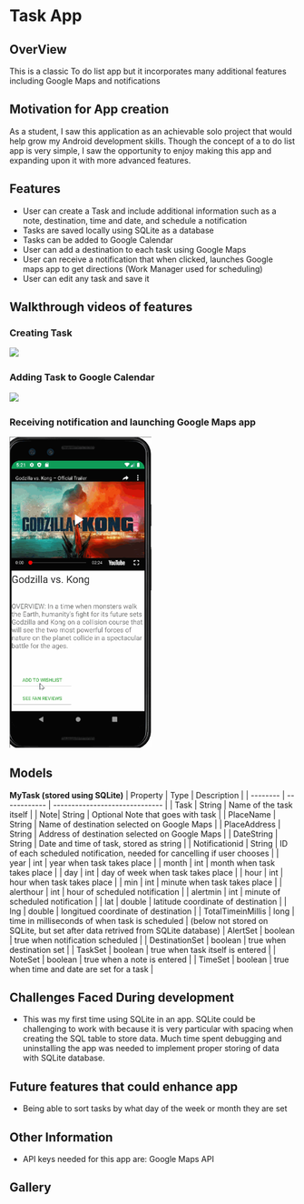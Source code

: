 # Task App

## OverView
This is a classic To do list app but it incorporates many additional features including Google Maps and notifications

## Motivation for App creation
As a student, I saw this application as an achievable solo project that would help grow my Android development skills. Though
the concept of a to do list app is very simple, I saw the opportunity to enjoy making this app and expanding upon it with
more advanced features.



## Features
- User can create a Task and include additional information such as a note, destination, time and date, and schedule a notification
- Tasks are saved locally using SQLite as a database
- Tasks can be added to Google Calendar
- User can add a destination to each task using Google Maps
- User can receive a notification that when clicked, launches Google maps app to get directions (Work Manager used for scheduling)
- User can edit any task and save it


## Walkthrough videos of features

### Creating Task 
<img src="https://github.com/Gregbgarman/Film_Fanatic/blob/master/walkthrough1.gif" width=250><br>

### Adding Task to Google Calendar
<img src="https://github.com/Gregbgarman/Film_Fanatic/blob/master/walkthrough1.gif" width=250><br>

### Receiving notification and launching Google Maps app
<img src="https://github.com/Gregbgarman/Film_Fanatic/blob/master/filmfan2.gif" width=250><br>


## Models
**MyTask (stored using SQLite)**
| Property | Type         | Description                    |
| -------- | ------------ | ------------------------------ |
| Task | String       | Name of the task itself    |
| Note| String        | Optional Note that goes with task |
| PlaceName  | String        | Name of destination selected on Google Maps           |
| PlaceAddress | String        | Address of destination selected on Google Maps           |
| DateString | String       | Date and time of task, stored as string        |
| Notificationid | String      | ID of each scheduled notification, needed for cancelling if user chooses        |
| year     | int         | year when task takes place |
| month     | int         | month when task takes place |
| day | int        | day of week when task takes place  |
| hour | int       | hour when task takes place       |
| min | int      | minute when task takes place        |
| alerthour    | int         | hour of scheduled notification |
| alertmin     | int         | minute of scheduled notification |
| lat | double        | latitude coordinate of destination           |
| lng | double       | longitued coordinate of destination      |
| TotalTimeinMillis | long      | time in milliseconds of when task is scheduled        |
(below not stored on SQLite, but set after data retrived from SQLite database)
| AlertSet    | boolean         | true when notification scheduled |
| DestinationSet     | boolean         | true when destination set |
| TaskSet    | boolean         | true when task itself is entered |
| NoteSet     | boolean         | true when a note is entered |
| TimeSet    | boolean         | true when time and date are set for a task |


## Challenges Faced During development
- This was my first time using SQLite in an app. SQLite could be challenging to work with 
because it is very particular with spacing when creating the SQL table to store data. Much time spent debugging
and uninstalling the app was needed to implement proper storing of data with SQLite database.



## Future features that could enhance app
- Being able to sort tasks by what day of the week or month they are set



## Other Information
- API keys needed for this app are:
      Google Maps API
      
## Gallery

